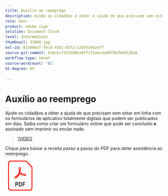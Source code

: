 ```yaml
---
title: Auxílio ao reemprego
description: Ajude os cidadãos a obter a ajuda de que precisam sem estar em linha com os formulários de aplicativo totalmente digitais que podem ser disponibilizados em dias
role: User
product: adobe sign
solution: Document Cloud
level: Intermediate
thumbnail: 33809.jpg
exl-id: 02a9b62f-fbcd-43d1-8372-c2d7dc8e2eff
source-git-commit: 018cbcfd1d1605a8ff175a0cda98f0bfb4d528a8
workflow-type: tm+mt
source-wordcount: '81'
ht-degree: 0%

---
```


# Auxílio ao reemprego

Ajude os cidadãos a obter a ajuda de que precisam sem estar em linha com os formulários de aplicativo totalmente digitais que podem ser publicados em dias. Saiba como criar um formulário online que pode ser concluído **e** assinado sem imprimir ou enviar nada.

>[!VIDEO](https://video.tv.adobe.com/v/33809?hidetitle=true)

Clique para baixar a receita passo a passo do PDF para obter assistência ao reemprego.

[![Baixar receita de PDF](../assets/acrobat_PDF_96.png)](../assets/UseCaseRecipe-EN-CreatingWebForms-Reemployment.pdf)
